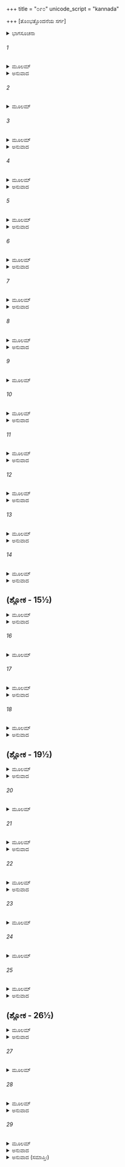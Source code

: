 +++
title = "೦೯೦"
unicode_script = "kannada"

+++
[ತೊಂಭತ್ತೊಂದನೆಯ ಸರ್ಗ]



<details><summary>ಭಾಗಸೂಚನಾ</summary>

ಶ್ರೀರಾಮನ ಆದೇಶದಿಂದ ಅಶ್ವಮೇಧದ ಸಿದ್ಧತೆ
</details>

###### 1


<details><summary>ಮೂಲಮ್</summary>

ಏತದಾಖ್ಯಾಯ ಕಾಕುತ್ಸ್ಥೋ ಭ್ರಾತೃಭ್ಯಾಮಮಿತಪ್ರಭಃ ।  
ಲಕ್ಷ್ಮಣಂ ಪುನರೇವಾಹ ಧರ್ಮಯುಕ್ತಮಿದಂ ವಚಃ ॥
</details>

<details><summary>ಅನುವಾದ</summary>

ಇಬ್ಬರೂ ಸಹೋದರರಿಗೆ ಈ ಕಥೆ ಹೇಳಿ ಅಮಿತ ತೇಜಸ್ವೀ ಶ್ರೀರಾಮಚಂದ್ರನು ಲಕ್ಷ್ಮಣನಲ್ಲಿ ಪುನಃ ಹೀಗೆ ಧರ್ಮಯುಕ್ತ ಮಾತನ್ನು ಹೇಳಿದನು.॥1॥
</details>

###### 2


<details><summary>ಮೂಲಮ್</summary>

ವಸಿಷ್ಠಂ ವಾಮದೇವಂ ಚ ಜಾಬಾಲಿಮಥ ಕಾಶ್ಯಪಮ್ ।  
ದ್ವಿಜಾಂಶ್ಚ  ಸರ್ವಪ್ರವರಾನಶ್ಚಮೇಧಪುರಸ್ಕೃತಾನ್ ॥
</details>

###### 3


<details><summary>ಮೂಲಮ್</summary>

ಏತಾನ್ಸರ್ವಾನ್ಸಮಾನೀಯ ಮಂತ್ರಯಿತ್ವಾ ಚ ಲಕ್ಷ್ಮಣ ।  
ಹಯಂ ಲಕ್ಷಣಸಂಪನ್ನಂವಿಮೋಕ್ಷ್ಯಾಮಿ ಸಮಾಧಿನಾ ॥
</details>

<details><summary>ಅನುವಾದ</summary>

ಲಕ್ಷ್ಮಣ! ಅಶ್ವಮೇಧ ಯಜ್ಞ ಮಾಡುವ ಬ್ರಾಹ್ಮಣರಲ್ಲಿ ಅಗ್ರಗಣ್ಯರಾದ ಸರ್ವಶ್ರೇಷ್ಠ ವಸಿಷ್ಠ, ವಾಮದೇವ, ಜಾಬಾಲಿ, ಕಾಶ್ಯಪ ಮೊದಲಾದ ಎಲ್ಲ ದ್ವಿಜರನ್ನು ಕರೆಸಿ, ನಾನು ಅವರಿಂದ ಸಲಹೆ ಪಡೆದು ಪೂರ್ಣ ಎಚ್ಚರಿಕೆ ಯೊಂದಿಗೆ ಶುಭಲಕ್ಷಣಗಳಿಂದ ಕೂಡಿದ ಕುದುರೆಯನ್ನು ಬಿಡುವೆನು.॥2-3॥
</details>

###### 4


<details><summary>ಮೂಲಮ್</summary>

ತದ್ವಾಕ್ಯಂ ರಾಘವೇಣೋಕ್ತಂ ಶ್ರುತ್ವಾ ತ್ವರಿತವಿಕ್ರಮಃ ।  
ದ್ವಿಜಾನ್ಸರ್ವಾನ್ಸಮಾಹೂಯ ದರ್ಶಯಾಮಾಸ ರಾಘವಮ್ ॥
</details>

<details><summary>ಅನುವಾದ</summary>

ರಘುನಾಥನು ಹೇಳಿದ ಮಾತನ್ನು ಕೇಳಿ ಶೀಘ್ರಗಾಮಿ ಲಕ್ಷ್ಮಣನು ಸಮಸ್ತ ಬ್ರಾಹ್ಮಣರನ್ನು ಕರೆಸಿ ಶ್ರೀರಾಮನಿಗೆ ಭೆಟ್ಟಿ ಮಾಡಿಸಿದನು.॥4॥
</details>

###### 5


<details><summary>ಮೂಲಮ್</summary>

ತೇ ದೃಷ್ಟ್ವಾ ದೇವಸಂಕಾಶಂ ಕೃತಪಾದಾಭಿವಂದನಮ್ ।  
ರಾಘವಂ ಸುದುರಾಧರ್ಷಮಾಶೀರ್ಭಿಃ ಸಮಪೂಜಯನ್ ॥
</details>

<details><summary>ಅನುವಾದ</summary>

ದೇವತುಲ್ಯ ತೇಜಸ್ವೀ, ಅತ್ಯಂತ ದುರ್ಜಯ ಶ್ರೀರಾಘವೇಂದ್ರನು ತಮ್ಮ ಚರಣಗಳಿಗೆ ವಂದಿಸುತ್ತಿರುವುದನ್ನು ನೋಡಿದ ಬ್ರಾಹ್ಮಣರು ಶುಭಾಶೀರ್ವಾದಗಳಿಂದ ಅವನ ಸತ್ಕಾರ ಮಾಡಿದರು.॥5॥
</details>

###### 6


<details><summary>ಮೂಲಮ್</summary>

ಪ್ರಾಂಜಲಿಃ ಸ ತದಾ ಭೂತ್ವಾ ರಾಘವೋ ದ್ವಿಜಸತ್ತಮಾನ್ ।  
ಉವಾಚ ಧರ್ಮಸಂಯುಕ್ತಮಶ್ವಮೇಧಾಶ್ರಿತಂ ವಚಃ ॥
</details>

<details><summary>ಅನುವಾದ</summary>

ಆಗ ರಘುಕುಲಭೂಷಣ ಶ್ರೀರಾಮನು ಕೈಮುಗಿದು ಆ ಶ್ರೇಷ್ಠಬ್ರಾಹ್ಮಣರಲ್ಲಿ ಅಶ್ವಮೇಧ ಯಜ್ಞದ ವಿಷಯದಲ್ಲಿ ಧರ್ಮಯುಕ್ತ ಶ್ರೇಷ್ಠ ಮಾತುಗಳನ್ನಾಡಿದನು.॥6॥
</details>

###### 7


<details><summary>ಮೂಲಮ್</summary>

ತೇಽಪಿ ರಾಮಸ್ಯ ತಚ್ಛ್ರುತ್ವಾ ನಮಸ್ಕೃತ್ವಾ ವೃಷಧ್ವಜಮ್ ।  
ಅಶ್ವಮೇಧಂ ದ್ವಿಜಾಃ ಸರ್ವೇ ಪೂಜಯಂತಿ ಸ್ಮ ಸರ್ವಶಃ ॥
</details>

<details><summary>ಅನುವಾದ</summary>

ಆ ಎಲ್ಲ ಬ್ರಾಹ್ಮಣರೂ ಶ್ರೀರಾಮನ ಮಾತನ್ನು ಕೇಳಿ ಭಗವಾನ್ ಶಂಕರನಿಗೆ ಪ್ರಣಾಮಗೈದು ಎಲ್ಲ ವಿಧದಿಂದ ಅಶ್ವಮೇಧ ಯಜ್ಞವನ್ನು ಹೊಗಳಿದರು.॥7॥
</details>

###### 8


<details><summary>ಮೂಲಮ್</summary>

ಸ ತೇಷಾಂ ದ್ವಿಜಮುಖ್ಯಾನಾಂ ವಾಕ್ಯಮದ್ಭುತದರ್ಶನಮ್ ।  
ಅಶ್ವಮೇಧಾಶ್ರಿತಂ ಶ್ರುತ್ವಾ ಭೃಶಂ ಪ್ರೀತೋಽಭವತ್ತದಾ ॥
</details>

<details><summary>ಅನುವಾದ</summary>

ಅಶ್ವಮೇಧ ಯಜ್ಞದ ವಿಷಯದಲ್ಲಿ ಆ ಶ್ರೇಷ್ಠ ಬ್ರಾಹ್ಮಣರ ಅದ್ಭುತ ಜ್ಞಾನದಿಂದ ಕೂಡಿದ ಮಾತನ್ನು ಕೇಳಿ ಶ್ರೀರಾಮಚಂದ್ರನಿಗೆ ಬಹಳ ಸಂತೋಷವಾಯಿತು.॥8॥
</details>

###### 9


<details><summary>ಮೂಲಮ್</summary>

ವಿಜ್ಞಾಯ ಕರ್ಮ ತತ್ತೇಷಾಂ ರಾಮೋ ಲಕ್ಷ್ಮಣಮಬ್ರವೀತ್ ।  
ಪ್ರೇಷಯಸ್ವ ಮಹಾಬಾಹೋ ಸುಗ್ರೀವಾಯಮಹಾತ್ಮನೇ ॥
</details>

###### 10


<details><summary>ಮೂಲಮ್</summary>

ಯಥಾ ಮಹದ್ಭಿರ್ಹರಿಭಿರ್ಬಹುಭಿಶ್ಚ ವನೌಕಸಾಮ್ ।  
ಸಾರ್ಧಮಾಗಚ್ಛ ಭದ್ರಂ ತೇ ಅನುಭೋಕ್ತುಂ ಮಹೋತ್ಸವಮ್ ॥
</details>

<details><summary>ಅನುವಾದ</summary>

ಆ ಕರ್ಮಕ್ಕಾಗಿ ಆ ಬ್ರಾಹ್ಮಣರ ಸ್ವೀಕೃತಿ ತಿಳಿದು ಶ್ರೀರಾಮನು ಲಕ್ಷ್ಮಣನಲ್ಲಿ ಹೇಳಿದನು- ಮಹಾಬಾಹೋ! ನೀನು ಮಹಾತ್ಮಾ ವಾನರರಾಜ ಸುಗ್ರೀವನಿಗೆ ಈ ಸಂದೇಶ ಕಳಿಸು - ಕಪಿಶ್ರೇಷ್ಠನೇ! ನೀನು ಬಹಳಷ್ಟು ವಿಶಾಲಕಾಯ ವನವಾಸೀ ವಾನರರೊಂದಿಗೆ ಯಜ್ಞ ಮಹೋತ್ಸವದ ಆನಂದ ಪಡೆಯಲು ಇಲ್ಲಿಗೆ ಬಂದುಬಿಡು. ನಿನಗೆ ಮಂಗಳವಾಗಲಿ.॥9-10॥
</details>

###### 11


<details><summary>ಮೂಲಮ್</summary>

ವಿಭೀಷಣಶ್ಚ ರಕ್ಷೋಭಿಃ ಕಾಮಗೈರ್ಬಹುಭಿರ್ವೃತಃ ।  
ಅಶ್ವಮೇಧಂ ಮಹಾಯಜ್ಞಮಾಯಾತ್ವತುಲವಿಕ್ರಮಃ ॥
</details>

<details><summary>ಅನುವಾದ</summary>

ಜೊತೆಗೆ ಅತುಲ ಪರಾಕ್ರಮಿ ವಿಭೀಷಣನೂ ಕಾಮರೂಪಿಗಳಾದ ಅನೇಕ ರಾಕ್ಷಸರೊಂದಿಗೆ ನಮ್ಮ ಮಹಾ ಅಶ್ವಮೇಧಯಜ್ಞಕ್ಕೆ ಆಗಮಿಸಬೇಕು ಎಂಬ ಈ ಸೂಚನೆಯನ್ನು ಕೊಡು.॥11॥
</details>

###### 12


<details><summary>ಮೂಲಮ್</summary>

ರಾಜಾನಶ್ಚ ಮಹಾಭಾಗಾ ಯೇ ಮೇಪ್ರಿಯಚಿಕೀರ್ಷವಃ ।  
ಸಾನುಗಾಃ ಕ್ಷಿಪ್ರಮಾಯಾಂತು ಯಜ್ಞಂ ಭೂಮಿನಿರೀಕ್ಷಕಾಃ ॥
</details>

<details><summary>ಅನುವಾದ</summary>

ಇದಲ್ಲದೆ ನನ್ನ ಪ್ರಿಯವನ್ನು ಮಾಡಲು ಇಚ್ಛಿಸುವ ಮಹಾರಾಜರೂ ಕೂಡ ಯಜ್ಞವನ್ನು ನೋಡಲು ಸೈನ್ಯ ಸೇವಕರೊಂದಿಗೆ ಬರಲಿ.॥12॥
</details>

###### 13


<details><summary>ಮೂಲಮ್</summary>

ದೇಶಾಂತರಗತಾ ಯೇ ಚ ದ್ವಿಜಾಧರ್ಮಸಮಾಹಿತಾಃ ।  
ಆಮಂತ್ರಯಸ್ವ ತಾನ್ ಸರ್ವಾನಶ್ಚಮೇಧಾಯ ಲಕ್ಷ್ಮಣ ॥
</details>

<details><summary>ಅನುವಾದ</summary>

ಲಕ್ಷ್ಮಣ! ಕಾರ್ಯವಶ ಬೇರೆ-ಬೇರೆ ದೇಶಗಳಿಗೆ ಹೋಗಿರುವ ಧರ್ಮನಿಷ್ಠ ಬ್ರಾಹ್ಮಣರೆಲ್ಲರನ್ನು ನಮ್ಮ ಅಶ್ವಮೇಧ ಯಜ್ಞಕ್ಕಾಗಿ ಆಮಂತ್ರಿಸು.॥13॥
</details>

###### 14


<details><summary>ಮೂಲಮ್</summary>

ಋಷಯಶ್ಚ ಮಹಾಬಾಹೋ ಆಹೂಯಂತಾಂ ತಪೋಧನಾಃ ।  
ದೇಶಾಂತರಗತಾಃ ಸರ್ವೇ ಸದಾರಾಶ್ಚ ದ್ವಿಜಾತಯಃ ॥
</details>

<details><summary>ಅನುವಾದ</summary>

ಮಹಾಬಾಹೋ! ತಪೋಧನ ಋಷಿಗಳನ್ನು, ಬೇರೆ ರಾಜ್ಯಗಳಲ್ಲಿ ವಾಸಿಸುವ ಋಷಿಗಳನ್ನು ಪತ್ನಿಯರೊಂದಿಗೆ ಕರೆದುಕೊಂಡು  ಬಾ.॥14॥
</details>

## (ಶ್ಲೋಕ - 15½)


<details><summary>ಮೂಲಮ್</summary>

ತಥೈವ  ತಾಲಾವಚರಾಸ್ತಥೈವ  ನಟನರ್ತಕಾಃ ।  
ಯಜ್ಞವಾಟಶ್ಚ ಸುಮಹಾನ್ ಗೋಮತ್ಯಾ ನೈಮಿಷೇವನೇ ॥  
ಆಜ್ಞಾಪ್ಯತಾಂ ಮಹಾಬಾಹೋ ತದ್ಧಿ ಪುಣ್ಯಮನುತ್ತಮಮ್ ।
</details>

<details><summary>ಅನುವಾದ</summary>

ಮಹಾಬಾಹೋ! ತಾಳ ಬಾರಿಸುತ್ತಾ ರಂಗಭೂಮಿಯಲ್ಲಿ ಸಂಚರಿಸುವ ಸೂತ್ರಧಾರರನ್ನು, ನಟ- ನರ್ತಕರನ್ನು ಕರೆಸು. ನೈಮಿಷಾರಣ್ಯದ ಗೋಮತೀನದಿಯ ತೀರದಲ್ಲಿ ವಿಶಾಲವಾದ ಯಜ್ಞಮಂಟಪವನ್ನು ರಚಿಸುವಂತೆ ಆಜ್ಞಾಪಿಸು; ಏಕೆಂದರೆ ಆ ವನವು ಬಹಳ ಉತ್ತಮ ಮತ್ತು ಪವಿತ್ರ ಸ್ಥಾನವಾಗಿದೆ.॥15½॥
</details>

###### 16


<details><summary>ಮೂಲಮ್</summary>

ಶಾಂತಯಶ್ಚ ಮಹಾಬಾಹೋ ಪ್ರವರ್ತಂತಾಂ ಸಮಂತತಃ ॥
</details>

###### 17


<details><summary>ಮೂಲಮ್</summary>

ಶತಶಶ್ಚಾಪಿ ಧರ್ಮಜ್ಞಾಃ ಕ್ರತುಮುಖ್ಯಮನುತ್ತಮಮ್ ।  
ಅನುಭೂಯಮಹಾಯಜ್ಞಂ ನೈಮಿಷೇ ರಘುನಂದನ ॥
</details>

<details><summary>ಅನುವಾದ</summary>

ಮಹಾಬಾಹು ರಘುನಂದನ! ಅಲ್ಲಿ ಯಜ್ಞವು ನಿರ್ವಿಘ್ನವಾಗಿ ನೆರವೇರಲು ಎಲ್ಲೆಡೆ ಶಾಂತಿ ವಿಧಾನ ಪ್ರಾರಂಭ ಮಾಡಿಸು. ನೈಮಿಷಾರಣ್ಯದಲ್ಲಿ ನೂರಾರು ಧರ್ಮಜ್ಞ ಪುರುಷರು ಪರಮೋತ್ತಮ ಮಹಾಯಜ್ಞವನ್ನು ನೋಡಿ ಕೃತಾರ್ಥರಾಗಲಿ.॥16-17॥
</details>

###### 18


<details><summary>ಮೂಲಮ್</summary>

ತುಷ್ಟಃ ಪುಷ್ಟಶ್ಚ ಸರ್ವೋಽಸೌ ಮಾನಿತಶ್ಚ ಯಥಾವಿಧಿ ।  
ಪ್ರತಿಯಾಸ್ಯತಿ ಧರ್ಮಜ್ಞ ಶೀಘ್ರಮಾಮಂತ್ರ್ಯತಾಂ ಜನಃ ॥
</details>

<details><summary>ಅನುವಾದ</summary>

ಧರ್ಮಜ್ಞ ಲಕ್ಷ್ಮಣ- ಶೀಘ್ರವಾಗಿ ಜನರನ್ನು ಆಮಂತ್ರಿಸು ಮತ್ತು ಬರುವವರೆಲ್ಲರೂ ವಿಧಿವತ್ತಾಗಿ ತುಷ್ಟ, ಪುಷ್ಟ ಹಾಗೂ ಸಮ್ಮಾನಿತರಾಗಿ ಮರಳಿ ಹೋಗಲಿ.॥18॥
</details>

## (ಶ್ಲೋಕ - 19½)


<details><summary>ಮೂಲಮ್</summary>

ಶತಂ ವಾಹಸಹಸ್ರಾಣಾಂ ತಂಡುಲಾನಾಂವಪುಷ್ಮತಾಮ್ ।  
ಅಯುತಂ ತಿಲಮುದ್ಗಸ್ಯ ಪ್ರಯಾತ್ವಗ್ರೇ ಮಹಾಬಲ ॥  
ಚಣಕಾನಾಂ ಕುಲಿತ್ಥಾನಾಂ ಮಾಷಾಣಾಂ ಲವಣಸ್ಯ ಚ ।
</details>

<details><summary>ಅನುವಾದ</summary>

ಮಹಾಬಲೀ ಸುಮಿತ್ರಾಕುಮಾರ! ಒಂದು ಲಕ್ಷ ಆನೆ, ಕುದುರೆ, ಎತ್ತುಗಳು ಅಕ್ಕಿಯ ಮೂಟೆಗಳನ್ನು ಹೊತ್ತುಕೊಂಡು ಹೋಗಲಿ, ಹತ್ತುಸಾವಿರ ಪಶುಗಳು, ಎಳ್ಳು, ಕಡಲೆ, ಹುರುಳಿ, ಉದ್ದು ಮತ್ತು ಉಪ್ಪಿನ ಮೂಟೆಗಳನ್ನು ಎತ್ತಿಕೊಂಡು ಹೋಗಲಿ.॥19½॥
</details>

###### 20


<details><summary>ಮೂಲಮ್</summary>

ಅತೋಽನುರೂಪಂ ಸ್ನೇಹಂ ಚ ಗಂಧಂಸಂಕ್ಷಿಪ್ತಮೇವ ಚ ॥
</details>

###### 21


<details><summary>ಮೂಲಮ್</summary>

ಸುವರ್ಣಕೋಟ್ಯೋ ಬಹುಲಾ ಹಿರಣ್ಯಸ್ಯ ಶತೋತ್ತರಾಃ ।  
ಅಗ್ರತೋ ಭರತಃ ಕೃತ್ವಾ ಗಚ್ಛತ್ವಗ್ರೇ ಸಮಾಧಿನಾ ॥
</details>

<details><summary>ಅನುವಾದ</summary>

ಈ ಧಾನ್ಯಗಳಿಗನುರೂಪವಾಗಿ ಎಣ್ಣೆ, ತುಪ್ಪ, ಮೊಸರು, ಚಂದನ ಕಟ್ಟಿಗೆ, ಸುಗಂಧಿತ ಪದಾರ್ಥಗಳನ್ನು ಕಳಿಸಬೇಕು. ಭರತನು ನೂರು ಕೋಟಿಗಿಂತಲೂ ಹೆಚ್ಚಾದ ಸ್ವರ್ಣಮುದ್ರೆಗಳನ್ನು, ಬೆಳ್ಳಿಯ ನಾಣ್ಯಗಳನ್ನು ಜೊತೆಗೆ ತೆಗೆದುಕೊಂಡು ಏಕಾಗ್ರಚಿತ್ತನಾಗಿ ಮೊದಲೇ ಪ್ರಯಾಣ ಮಾಡಲಿ.॥20-21॥
</details>

###### 22


<details><summary>ಮೂಲಮ್</summary>

ಅಂತರಾಪಣವೀಥ್ಯಶ್ಚ ಸರ್ವೇ ಚ ನಟನರ್ತಕಾಃ ।  
ಸೂದಾ ನಾರ್ಯಶ್ಚ ಬಹವೋ ನಿತ್ಯಂ ಯೌವನಶಾಲಿನಃ ॥
</details>

<details><summary>ಅನುವಾದ</summary>

ದಾರಿಯಲ್ಲಿ ಆವಶ್ಯಕ ವಸ್ತುಗಳ ಕ್ರಯ- ವಿಕ್ರಯಕ್ಕಾಗಿ ಅಲ್ಲಲ್ಲಿ ಅಂಗಡಿಗಳು ಇರಲಿ, ಆದ್ದರಿಂದ ವೈದ್ಯರು ಮತ್ತು ವ್ಯವಸಾಯೀ ಜನರು ಪ್ರಯಾಣ ಮಾಡಲಿ. ಎಲ್ಲ ನಟ-ನರ್ತಕರೂ ಹೋಗಲಿ. ಅನೇಕ ಅಡಿಗೆಯವರು ಹಾಗೂ ಸುಂದರ ಯುವತಿಯರೂ ಪ್ರಯಾಣ ಮಾಡಲಿ.॥22॥
</details>

###### 23


<details><summary>ಮೂಲಮ್</summary>

ಭರತೇನ ತು ಸಾರ್ಧಂ ತೇ ಯಾಂತು ಸೈನ್ಯಾನಿ ಜಾಗ್ರತಃ ।  
ನೈಗಮಾನ್ಬಾಲವೃದ್ಧಾಂಶ್ಚ ದ್ವಿಜಾಂಶ್ಚ ಸುಸಮಾಹಿತಾನ್ ॥
</details>

###### 24


<details><summary>ಮೂಲಮ್</summary>

ಕರ್ಮಾಂತಿಕಾನ್ವರ್ಧಕಿನಃ ಕೋಶಾಧ್ಯಕ್ಷಾಂಶ ನೈಗಮಾನ್ ।  
ಮಮ ಮಾತೃಸ್ತಥಾ ಸರ್ವಾಃ ಕುಮಾರಾಂತಃಪುರಾಣಿ ಚ ॥
</details>

###### 25


<details><summary>ಮೂಲಮ್</summary>

ಕಾಂಚನೀಂ ಮಮ ಪತ್ನೀಂ ಚ ದೀಕ್ಷಾಯಾಂ ಜ್ಞಾಂಶ್ಚ ಕರ್ಮಣಿ ।  
ಅಗ್ರತೋ ಭರತಃ ಕೃತ್ವಾ ಗಚ್ಛತ್ವಗ್ರೇ ಮಹಾಯಶಾಃ ॥
</details>

<details><summary>ಅನುವಾದ</summary>

ಭರತನ ಹಿಂದೆ-ಹಿಂದೆ ಸೈನ್ಯವೂ ಹೋಗಲಿ. ಮಹಾಯಶಸ್ವೀ ಭರತನು ಶಾಸ್ತ್ರಗಳನ್ನು ತಿಳಿದ ವಿದ್ವಾಂಸರನ್ನು, ಬಾಲಕರನ್ನು, ವೃದ್ಧರನ್ನು, ಏಕಾಗ್ರಚಿತ್ತರಾದ ಬ್ರಾಹ್ಮಣರನ್ನು, ಕೆಲಸಗಾರರನ್ನು ಬಡಗಿಗಳನ್ನೂ, ಕೋಶಾಧ್ಯಕ್ಷರನ್ನು, ವೈದಿಕರನ್ನು, ನಮ್ಮ ತಾಯಂದಿರನ್ನು, ಕುಮಾರರನ್ನು, ಭರತನೇ ಮೊದಲಾದವರ ಅಂತಃಪುರದಲ್ಲಿರುವ ರಾಣೀವಾಸದವರನ್ನು, ನನ್ನ ಪತ್ನಿಯ ಸ್ವರ್ಣಪ್ರತಿಮೆಯನ್ನು ಹಾಗೂ ಯಜ್ಞಕರ್ಮದ ದೀಕ್ಷೆಯನ್ನು ತಿಳಿದ ಬ್ರಾಹ್ಮಣರನ್ನು ಕರೆದುಕೊಂಡು ಮುಂದೆ ಹೋಗಲಿ.॥23-25॥
</details>

## (ಶ್ಲೋಕ - 26½)


<details><summary>ಮೂಲಮ್</summary>

ಉಪಕಾರ್ಯಾ ಮಹಾರ್ಹಾಶ್ಚ ಪಾರ್ಥಿವಾನಾಂಮಹೌಜಸಾಮ್ ।  
ಸಾನುಗಾನಾಂ ನರಶ್ರೇಷ್ಠೋ ವ್ಯಾದಿದೇಶಮಹಾಬಲಃ ॥  
ಅನ್ನ ಪಾನಾನಿ ವಸ್ತ್ರಾಣಿ ಅನುಗಾನಾಂ ಮಹಾತ್ಮನಾಮ್ ।
</details>

<details><summary>ಅನುವಾದ</summary>

ಬಳಿಕ ಮಹಾಬಲೀ ನರಶ್ರೇಷ್ಠ ಶ್ರೀರಾಮನು ಸೇವಕರ ಸಹಿತ ಮಹಾತೇಜಸ್ವೀ ರಾಜರುಗಳು ಉಳಿದುಕೊಳ್ಳಲು ಬಹುಮೂಲ್ಯ ವಾಸಸ್ಥಾನ ರಚಿಸಲು ಆದೇಶ ಕೊಟ್ಟನು ಹಾಗೂ ಸೇವಕರಸಹಿತ ಆ ಮಹಾತ್ಮಾ ರಾಜರಿಗಾಗಿ ಊಟ-ತಿಂಡಿ ಮತ್ತು ವಸಾದಿಗಳ ವ್ಯವಸ್ಥೆ ಮಾಡಿಸಿದನು.॥26½॥
</details>

###### 27


<details><summary>ಮೂಲಮ್</summary>

ಭರತಃ ಸ ತದಾ ಯಾತಃ ಶತ್ರುಘ್ನಸಹಿತಸ್ತದಾ ॥
</details>

###### 28


<details><summary>ಮೂಲಮ್</summary>

ವಾನರಾಶ್ಚ  ಮಹಾತ್ಮಾನಃ ಸುಗ್ರೀವಸಹಿತಾಸ್ತದಾ ।  
ವಿಪ್ರಾಣಾಂ ಪ್ರವರಾಃ ಸರ್ವೇಚಕ್ರುಶ್ಚ ಪರಿವೇಷಣಮ್ ॥
</details>

<details><summary>ಅನುವಾದ</summary>

ಅನಂತರ ಶತ್ರುಘ್ನಸಹಿತ ಭರತನು ನೈಮಿಷಾರಣ್ಯಕ್ಕೆ ಪ್ರಯಾಣ ಮಾಡಿದನು. ಆಗ ಅಲ್ಲಿ ವಾನರರೊಂದಿಗೆ ಸುಗ್ರೀವನು ಶ್ರೇಷ್ಠ ಬ್ರಾಹ್ಮಣರಿಗೆಲ್ಲರಿಗೆ ಬಡಿಸುವ ಕಾರ್ಯ ಮಾಡುತ್ತಿದ್ದನು.॥27-28॥
</details>

###### 29


<details><summary>ಮೂಲಮ್</summary>

ವಿಭೀಷಣಶ್ಚ ರಕ್ಷೋಭಿಃ ಸ್ತ್ರೀಭಿಶ್ಚ ಬಹುಭಿರ್ವೃತಃ ।  
ಋಷೀಣಾಮುಗ್ರತಪಸಾಂ ಪೂಜಾಂ ಚಕ್ರೇ ಮಹಾತ್ಮನಾಮ್ ॥
</details>

<details><summary>ಅನುವಾದ</summary>

ಪತ್ನಿಯರು ಹಾಗೂ ಅನೇಕ ರಾಕ್ಷಸರೊಂದಿಗೆ ವಿಭೀಷಣನು ಉಗ್ರತಪಸ್ವೀ ಮಹಾತ್ಮಾ ಮುನಿಗಳು ಸ್ವಾಗತ ಸತ್ಕಾರದ ಕಾರ್ಯವನ್ನು ನೆರವೇರಿ ಸುತ್ತಿದ್ದನು.॥29॥
</details>

<details><summary>ಅನುವಾದ (ಸಮಾಪ್ತಿಃ)</summary>

ಶ್ರೀವಾಲ್ಮೀಕಿ ವಿರಚಿತ ಆರ್ಷರಾಮಾಯಣ ಆದಿಕಾವ್ಯದ ಉತ್ತರ ಕಾಂಡದಲ್ಲಿ ತೊಂಭತ್ತೊಂದನೆಯ ಸರ್ಗ ಪೂರ್ಣವಾಯಿತು.॥91॥
</details>
